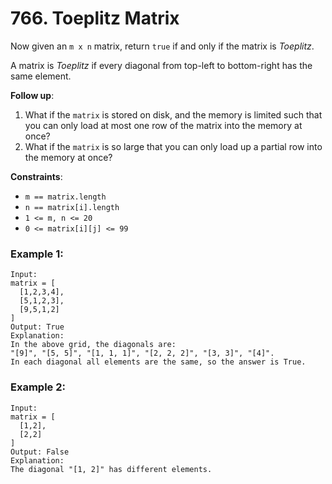 # 766. Toeplitz Matrix

Now given an `m x n` matrix, return `true` if and only if the matrix is *Toeplitz*.

A matrix is *Toeplitz* if every diagonal from top-left to bottom-right has the same element.

**Follow up**:

1. What if the `matrix` is stored on disk, and the memory is limited such that you can only load at most one row of the matrix into the memory at once?
2. What if the `matrix` is so large that you can only load up a partial row into the memory at once?

**Constraints**:
- `m == matrix.length`
- `n == matrix[i].length`
- `1 <= m, n <= 20`
- `0 <= matrix[i][j] <= 99`

### Example 1:

```
Input:
matrix = [
  [1,2,3,4],
  [5,1,2,3],
  [9,5,1,2]
]
Output: True
Explanation:
In the above grid, the diagonals are:
"[9]", "[5, 5]", "[1, 1, 1]", "[2, 2, 2]", "[3, 3]", "[4]".
In each diagonal all elements are the same, so the answer is True.
```

### Example 2:

```
Input:
matrix = [
  [1,2],
  [2,2]
]
Output: False
Explanation:
The diagonal "[1, 2]" has different elements.
```
